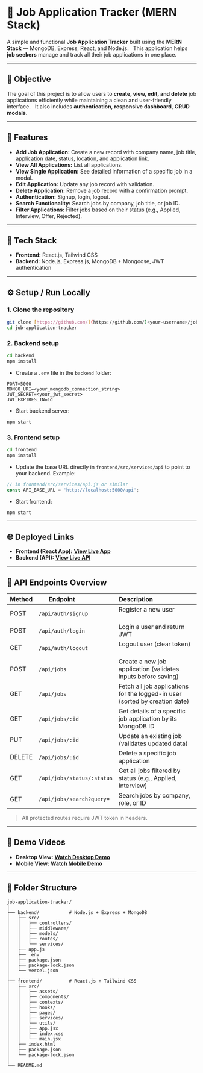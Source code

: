 # 🧾 Job Application Tracker (MERN Stack)

A simple and functional **Job Application Tracker** built using the **MERN Stack** — MongoDB, Express, React, and Node.js.  
This application helps **job seekers** manage and track all their job applications in one place.

---

## 🚀 Objective

The goal of this project is to allow users to **create, view, edit, and delete** job applications efficiently while maintaining a clean and user-friendly interface.  
It also includes **authentication**, **responsive dashboard**, **CRUD modals**.

---

## 🧠 Features

- **Add Job Application:** Create a new record with company name, job title, application date, status, location, and application link.
- **View All Applications:** List all applications.
- **View Single Application:** See detailed information of a specific job in a modal.
- **Edit Application:** Update any job record with validation.
- **Delete Application:** Remove a job record with a confirmation prompt.
- **Authentication:** Signup, login, logout.
- **Search Functionality:** Search jobs by company, job title, or job ID.
- **Filter Applications:** Filter jobs based on their status (e.g., Applied, Interview, Offer, Rejected).

---

## 🧩 Tech Stack

- **Frontend:** React.js, Tailwind CSS  
- **Backend:** Node.js, Express.js, MongoDB + Mongoose, JWT authentication  

---

## ⚙️ Setup / Run Locally

### 1. Clone the repository
```bash
git clone [https://github.com/](https://github.com/)<your-username>/job-application-tracker.git
cd job-application-tracker
````

### 2\. Backend setup

```bash
cd backend
npm install
```

  * Create a `.env` file in the `backend` folder:

<!-- end list -->

```
PORT=5000
MONGO_URI=<your_mongodb_connection_string>
JWT_SECRET=<your_jwt_secret>
JWT_EXPIRES_IN=1d
```

  * Start backend server:

<!-- end list -->

```bash
npm start
```

### 3\. Frontend setup

```bash
cd frontend
npm install
```

  * Update the base URL directly in `frontend/src/services/api` to point to your backend.
    Example:

<!-- end list -->

```javascript
// in frontend/src/services/api.js or similar
const API_BASE_URL = 'http://localhost:5000/api';
```

  * Start frontend:

<!-- end list -->

```bash
npm start
```
-----

## 🌐 Deployed Links

* **Frontend (React App):** [**View Live App**](https://job-application-tracker-fe.vercel.app/)
* **Backend (API):** [**View Live API**](https://job-application-tracker-be.vercel.app/)

-----

## 🔗 API Endpoints Overview

| Method | Endpoint                  | Description                          |
| ------ | ------------------------- | ------------------------------------ |
| POST   | `/api/auth/signup`        | Register a new user                  |
| POST   | `/api/auth/login`          | Login a user and return JWT          |
| GET    | `/api/auth/logout`        | Logout user (clear token)            |
| POST   | `/api/jobs`               | Create a new job application (validates inputs before saving) |
| GET    | `/api/jobs`               | Fetch all job applications for the logged-in user (sorted by creation date) |
| GET    | `/api/jobs/:id`           | Get details of a specific job application by its MongoDB ID |
| PUT    | `/api/jobs/:id`           | Update an existing job (validates updated data) |
| DELETE | `/api/jobs/:id`           | Delete a specific job application     |
| GET    | `/api/jobs/status/:status`| Get all jobs filtered by status (e.g., Applied, Interview) |
| GET    | `/api/jobs/search?query=` | Search jobs by company, role, or ID  |

> All protected routes require JWT token in headers.

-----

## 🎥 Demo Videos

  * **Desktop View:** [**Watch Desktop Demo**](https://drive.google.com/file/d/1cK_iaFvXe7hBKSKMwyunDY6Bc2PXSXT3/view?usp=drive_link)
  * **Mobile View:** [**Watch Mobile Demo**](https://drive.google.com/file/d/1a0U3dubX5vOhFY8xud6uihqFfDgqlfv0/view?usp=drive_link)

-----

## 📂 Folder Structure

```
job-application-tracker/
│
├── backend/           # Node.js + Express + MongoDB
│   ├── src/
│   │   ├── controllers/
│   │   ├── middleware/
│   │   ├── models/
│   │   ├── routes/
│   │   └── services/
│   ├── app.js
│   ├── .env
│   ├── package.json
│   ├── package-lock.json
│   └── vercel.json
│
├── frontend/          # React.js + Tailwind CSS
│   ├── src/
│   │   ├── assets/
│   │   ├── components/
│   │   ├── contexts/
│   │   ├── hooks/
│   │   ├── pages/
│   │   ├── services/
│   │   └── utils/
│   │   ├── App.jsx
│   │   ├── index.css
│   │   └── main.jsx
│   ├── index.html
│   ├── package.json
│   └── package-lock.json
│
└── README.md

```